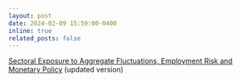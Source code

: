 ```yaml
---
layout: post
date: 2024-02-09 15:59:00-0400
inline: true
related_posts: false
---
```


[Sectoral Exposure to Aggregate Fluctuations, Employment Risk and Monetary Policy](/assets/pdf/herman_twosector_update.pdf) (updated version)
